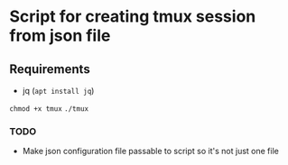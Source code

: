 # Script for creating tmux session from json file

## Requirements

* jq (`apt install jq`)

`chmod +x tmux`
`./tmux`

### TODO

* Make json configuration file passable to script so it's not just one file
